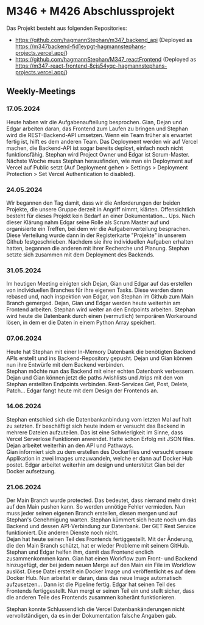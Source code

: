 # M346 + M426 Abschlussprojekt
Das Projekt besteht aus folgenden Repositories:
- https://github.com/hagmannStephan/m347_backend_api (Deployed as https://m347backend-fid1eypgt-hagmannstephans-projects.vercel.app/)
- https://github.com/hagmannStephan/M347_reactFrontend (Deployed as https://m347-react-frontend-8cjs54yqc-hagmannstephans-projects.vercel.app/)
## Weekly-Meetings
### 17.05.2024
Heute haben wir die Aufgabenaufteilung besprochen. Gian, Dejan und Edgar arbeiten daran, das Frontend zum Laufen zu bringen und Stephan wird die REST-Backend-API umsetzen. Wenn ein Team früher als erwartet fertig ist, hilft es dem anderen Team.
Das Deployment werden wir auf Vercel machen, die Backend-API ist sogar bereits deployt, einfach noch nicht funktionsfähig.
Stephan wird Project Owner und Edgar ist Scrum-Master. Nächste Woche muss Stephan herausfinden, wie man ein Deployment auf Vercel auf Public setzt (Auf Deployment gehen > Settings > Deployment Protection > Set Vercel Authentication to disabled).
### 24.05.2024
Wir begannen den Tag damit, dass wir die Anforderungen der beiden Projekte, die unsere Gruppe derzeit in Angriff nimmt, klärten. Offensichtlich besteht für dieses Projekt kein Bedarf an einer Dokumentation... Ups. 
Nach dieser Klärung nahm Edgar seine Rolle als Scrum Master auf und organisierte ein Treffen, bei dem wir die Aufgabenverteilung besprachen. Diese Verteilung wurde dann in der Registerkarte "Projekte" in unserem Github festgeschrieben. 
Nachdem sie ihre individuellen Aufgaben erhalten hatten, begannen die anderen mit ihrer Recherche und Planung. 
Stephan setzte sich zusammen mit dem Deployment des Backends. 
### 31.05.2024
Im heutigen Meeting einigten sich Dejan, Gian und Edgar auf das erstellen von individuellen Branches für ihre eigenen Tasks. Diese werden dann rebased und, nach inspektion von Edgar, von Stephan im Github zum Main Branch gemerged. 
Dejan, Gian und Edgar werden heute weiterhin am Frontend arbeiten. Stephan wird weiter an den Endpoints arbeiten. Stephan wird heute die Datenbank durch einen (vermutlich) temporären Workaround lösen, in dem er die Daten in einem Python Array speichert.
### 07.06.2024
Heute hat Stephan mit einer In-Memory Datenbank die benötigten Backend APIs erstellt und ins Backend-Repository gepusht. Dejan und Gian können nun ihre Entwürfe mit dem Backend verbinden.  
Stephan möchte nun das Backend mit einer echten Datenbank verbessern.
Dejan und Gian können jetzt die paths /wishlists und /trips mit den von Stephan erstellten Endpoints verbinden. Rest-Services Get, Post, Delete, Patch...
Edgar fangt heute mit dem Design der Frontends an. 
### 14.06.2024
Stephan entschied sich die Datenbankanbindung vom letzten Mal auf halt zu setzten. Er beschäftigt sich heute indem er versucht das Backend in mehrere Dateien aufzuteilen. Das ist eine Schwierigkeit im Sinne, dass Vercel Serverlose Funktionen anwendet. Hatte schon Erfolg mit JSON files. 
Dejan arbeitet weiterhin an den API und Pathways.  
Gian informiert sich zu dem erstellen des Dockerfiles und versucht unsere Applikation in zwei Images umzuwandeln, welche er dann auf Docker Hub postet. 
Edgar arbeitet weiterhin am design und unterstützt Gian bei der Docker aufsetzung.
### 21.06.2024
Der Main Branch wurde protected. Das bedeutet, dass niemand mehr direkt auf den Main pushen kann. So werden unnötige Fehler vermieden. Nun muss jeder seinen eigenen Branch erstellen, diesen mergen und auf Stephan's Genehmigung warten.
Stephan kümmert sich heute noch um das Backend und dessen API-Verbindung zur Datenbank. Der GET Rest Service funktioniert. Die anderen Dienste noch nicht.  
Dejan hat heute seinen Teil des Frontends fertiggestellt. Mit der Änderung, die den Main Branch schützt, hat er wieder Probleme mit seinem GitHub. Stephan und Edgar helfen ihm, damit das Frontend endlich zusammenkommen kann.
Gian hat einen Workflow zum Front- und Backend hinzugefügt, der bei jedem neuen Merge auf den Main ein File im Workflow auslöst. 
Diese Datei erstellt ein Docker Image und veröffentlicht es auf dem Docker Hub. Nun arbeitet er daran, dass das neue Image automatisch aufzusetzen... Dann ist die Pipeline fertig. 
Edgar hat seinen Teil des Frontends fertiggestellt. Nun mergt er seinen Teil ein und stellt sicher, dass die anderen Teile des Frontends zusammen koheränt funktionieren. 

Stephan konnte Schlussendlich die Vercel Datenbankänderungen nicht vervollständigen, da es in der Dokumentation falsche Angaben gab. 